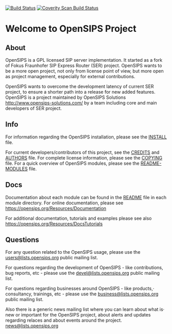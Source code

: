 [![Build Status](https://travis-ci.org/OpenSIPS/opensips.svg?branch=master)](https://travis-ci.org/OpenSIPS/opensips)
[![Coverity Scan Build Status](https://scan.coverity.com/projects/7580/badge.svg)](https://scan.coverity.com/projects/opensips-opensips)

# Welcome to OpenSIPS Project


## About

OpenSIPS is a GPL licensed SIP server implementation. It started as a fork of
Fokus Fraunhofer SIP Express Router (SER) project. OpenSIPS wants to be a more
open project, not only from license point of view, but more open as project
management, especially for external contributions.

OpenSIPS wants to overcome the development latency of current SER project,
to ensure a shorter path into a release for new added features.
OpenSIPS is a project maintained by OpenSIPS Solutions
           <http://www.opensips-solutions.com/>
by a team including core and main developers of SER project.


## Info
For information regarding the OpenSIPS installation, please see the [INSTALL](INSTALL)
file.

For current developers/contributors of this project, see the [CREDITS](CREDITS) and
[AUTHORS](AUTHORS) file. For complete license information, please see the [COPYING](COPYING) file.
For a quick overview of OpenSIPS modules, please see the [README-MODULES](README-MODULES) file.


## Docs

Documentation about each module can be found in the [README]() file in each
module directory. For online documentation, please see
           <https://opensips.org/Resources/Documentation>

For additional documentation, tutorials and examples please see also
           <https://opensips.org/Resources/DocsTutorials>



## Questions

For any question related to the OpenSIPS usage, please use the
           <users@lists.opensips.org>
public mailing list.

For questions regarding the development of OpenSIPS - like contributions, bug
reports, etc - please use the
           <devel@lists.opensips.org>
public mailing list.

For questions regarding businesses around OpenSIPS - like products,·
consultancy, trainings, etc - please use the
           <business@lists.opensips.org>
public mailing list.

Also there is a generic news mailing list where you can learn about what is·
new or important for the OpenSIPS project, about alerts and updates regarding
relaces and about events around the project.
           <news@lists.opensips.org>

